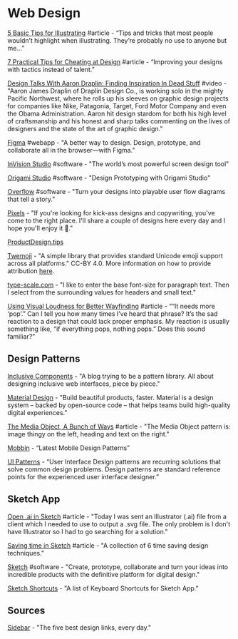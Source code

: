# Web Design

[5 Basic Tips for Illustrating](https://medium.muz.li/5-basic-tips-for-illustrating-debf50cccccc) \#article - “Tips and tricks that most people wouldn’t highlight when illustrating. They’re probably no use to anyone but me…”

[7 Practical Tips for Cheating at Design](https://medium.com/refactoring-ui/7-practical-tips-for-cheating-at-design-40c736799886?ref=uxdesignweekly) \#article - “Improving your designs with tactics instead of talent.”

[Design Talks With Aaron Draplin: Finding Inspiration In Dead Stuff](https://www.youtube.com/watch?v=_7bnzOZrc4k) \#video - "Aaron James Draplin of Draplin Design Co., is working solo in the mighty Pacific Northwest, where he rolls up his sleeves on graphic design projects for companies like Nike, Patagonia, Target, Ford Motor Company and even the Obama Administration. Aaron hit design stardom for both his high level of craftsmanship and his honest and sharp talks commenting on the lives of designers and the state of the art of graphic design."

[Figma](https://www.figma.com/) \#webapp - "A better way to design. Design, prototype, and collaborate all in the browser—with Figma."

[InVision Studio](https://www.invisionapp.com/studio) \#software - "The world’s most powerful screen design tool"

[Origami Studio](https://origami.design/) \#software - "Design Prototyping with Origami Studio"

[Overflow](https://overflow.io/) \#software - "Turn your designs into playable user flow diagrams that tell a story."

[Pixels](https://klart.io/pixels) - "If you're looking for kick-ass designs and copywriting, you've come to the right place. I'll share a couple of designs here every day and I hope you'll enjoy it 🍿."

[ProductDesign.tips](https://productdesign.tips/?ref=producthunt)

[Twemoji](https://github.com/twitter/twemoji) - "A simple library that provides standard Unicode emoji support across all platforms." CC-BY 4.0. More information on how to provide attribution [here](https://twemoji.twitter.com/).

[type-scale.com](https://type-scale.com/) - "I like to enter the base font-size for paragraph text. Then I select from the surrounding values for headers and small text."

[Using Visual Loudness for Better Wayfinding](https://www.viget.com/articles/visual-loudness/) \#article - ““It needs more ‘pop’.” Can I tell you how many times I’ve heard that phrase? It’s the sad reaction to a design that could lack proper emphasis. My reaction is usually something like, “if everything pops, nothing pops.” Does this sound familiar?”

## Design Patterns

[Inclusive Components](https://inclusive-components.design/)  - "A blog trying to be a pattern library. All about designing inclusive web interfaces, piece by piece."

[Material Design](https://material.io/) - "Build beautiful products, faster. Material is a design system – backed by open-source code – that helps teams build high-quality digital experiences."

[The Media Object, A Bunch of Ways](https://css-tricks.com/media-object-bunch-ways/) \#article - "The Media Object pattern is: image thingy on the left, heading and text on the right."

[Mobbin](https://mobbin.design/) - “Latest Mobile Design Patterns”

[UI Patterns](http://ui-patterns.com/) - “User Interface Design patterns are recurring solutions that solve common design problems. Design patterns are standard reference points for the experienced user interface designer.”

## Sketch App

[Open .ai in Sketch](https://blog.nocturnalmonkey.com/open-ai-in-sketch/) \#article - "Today I was sent an Illustrator \(.ai\) file from a client which I needed to use to output a .svg file. The only problem is I don't have Illustrator so I had to go searching for a solution."

[Saving time in Sketch](https://medium.com/sketch-app-sources/saving-time-in-sketch-7042142c8a8e) \#article - "A collection of 6 time saving design techniques."

[Sketch](https://www.sketch.com/) \#software - "Create, prototype, collaborate and turn your ideas into incredible products with the definitive platform for digital design."

[Sketch Shortcuts](https://sketchshortcuts.com/) - "A list of Keyboard Shortcuts for Sketch App."

## Sources

[Sidebar](https://sidebar.io/) - "The five best design links, every day."

